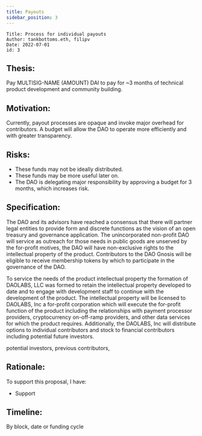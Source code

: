 ```yaml
---
title: Payouts
sidebar_position: 3
---
```


```
Title: Process for individual payouts
Author: tankbottoms.eth, filipv
Date: 2022-07-01
id: 3
```

## Thesis:

Pay MULTISIG-NAME (AMOUNT) DAI to pay for ~3 months of technical product development and community building.

## Motivation:

Currently, payout processes are opaque and invoke major overhead for contributors. A budget will allow the DAO to operate more efficiently and with greater transparency.

## Risks:

-   These funds may not be ideally distributed.
-   These funds may be more useful later on.
-   The DAO is delegating major responsibility by approving a budget for 3 months, which increases risk.

## Specification:

The DAO and its advisors have reached a consensus that there will partner legal entities to provide form and discrete functions as the vision of an open treasury and governance application. The unincorporated non-profit DAO will service as outreach for those needs in public goods are unserved by the for-profit motives, the DAO will have non-exclusive rights to the intellectual property of the product. Contributors to the DAO Gnosis will be eligible to receive membership tokens by which to participate in the governance of the DAO.

To service the needs of the product intellectual property the formation of DAOLABS, LLC was formed to retain the intellectual property developed to date and to engage with development staff to continue with the development of the product. The intellectual property will be licensed to DAOLABS, Inc a for-profit corporation which will execute the for-profit function of the product including the relationships with payment processor providers, cryptocurrency on-off-ramp providers, and other data services for which the product requires. Additionally, the DAOLABS, Inc will distribute options to individual contributors and stock to financial contributors including potential future investors.

potential investors, previous contributors,

## Rationale:

To support this proposal, I have:

-   Support

## Timeline:

By block, date or funding cycle

